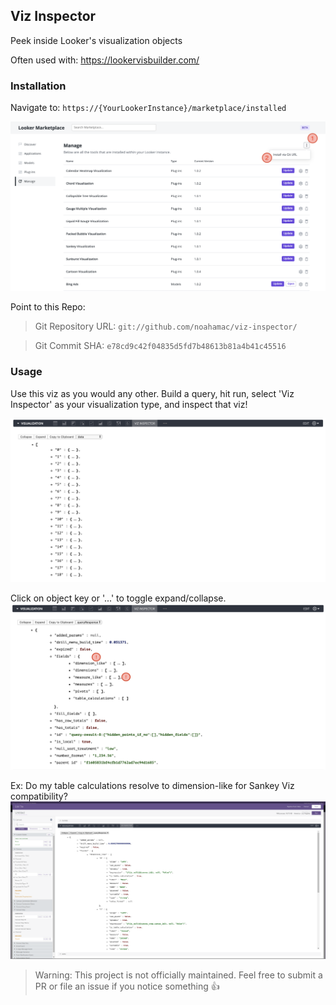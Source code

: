 ## Viz Inspector
Peek inside Looker's visualization objects

Often used with: https://lookervisbuilder.com/

### Installation 
Navigate to: `https://{YourLookerInstance}/marketplace/installed`

<img src="https://github.com/noahamac/viz-inspector/blob/master/install.png">

Point to this Repo:
> Git Repository URL: `git://github.com/noahamac/viz-inspector/`

> Git Commit SHA: `e78cd9c42f04835d5fd7b48613b81a4b41c45516`


### Usage
Use this viz as you would any other. Build a query, hit run, select 'Viz Inspector' as your visualization type, and inspect that viz! 



<img src="https://github.com/noahamac/viz-inspector/blob/master/demo.png">


Click on object key or '...' to toggle expand/collapse. 
<img src="https://github.com/noahamac/viz-inspector/blob/master/demo2.png">


Ex: Do my table calculations resolve to dimension-like for Sankey Viz compatibility? 
<img src="https://github.com/noahamac/viz-inspector/blob/master/demo3.png">



> Warning: This project is not officially maintained. Feel free to submit a PR or file an issue if you notice something 👍
